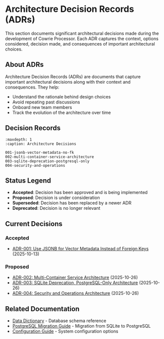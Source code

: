 # Architecture Decision Records (ADRs)

This section documents significant architectural decisions made during the development of Cowrie Processor. Each ADR captures the context, options considered, decision made, and consequences of important architectural choices.

## About ADRs

Architecture Decision Records (ADRs) are documents that capture important architectural decisions along with their context and consequences. They help:

- Understand the rationale behind design choices
- Avoid repeating past discussions
- Onboard new team members
- Track the evolution of the architecture over time

## Decision Records

```{toctree}
:maxdepth: 1
:caption: Architecture Decisions

001-jsonb-vector-metadata-no-fk
002-multi-container-service-architecture
003-sqlite-deprecation-postgresql-only
004-security-and-operations
```

## Status Legend

- **Accepted**: Decision has been approved and is being implemented
- **Proposed**: Decision is under consideration
- **Superseded**: Decision has been replaced by a newer ADR
- **Deprecated**: Decision is no longer relevant

## Current Decisions

### Accepted
- [ADR-001: Use JSONB for Vector Metadata Instead of Foreign Keys](001-jsonb-vector-metadata-no-fk.md) (2025-10-13)

### Proposed
- [ADR-002: Multi-Container Service Architecture](002-multi-container-service-architecture.md) (2025-10-26)
- [ADR-003: SQLite Deprecation, PostgreSQL-Only Architecture](003-sqlite-deprecation-postgresql-only.md) (2025-10-26)
- [ADR-004: Security and Operations Architecture](004-security-and-operations.md) (2025-10-26)

## Related Documentation

- [Data Dictionary](../reference/data-dictionary.md) - Database schema reference
- [PostgreSQL Migration Guide](../guides/postgresql-migration.md) - Migration from SQLite to PostgreSQL
- [Configuration Guide](../configuration.rst) - System configuration options
